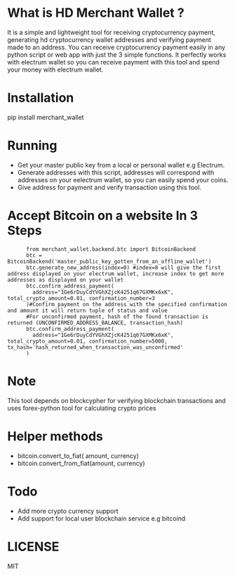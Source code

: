 
What is HD Merchant Wallet ?
===============
It is a simple and lightweight tool for receiving cryptocurrency payment, generating hd cryptocurrency wallet addresses and verifying payment made to an address. You can
receive cryptocurrency payment easily in any python script or web app with just the 3 simple functions. It perfectly works with electrum wallet so you can receive payment with this tool and spend your money with electrum wallet.

Installation
==============
pip install merchant_wallet

Running
========

  
 - Get your master public key from a local or personal wallet e.g Electrum.
 - Generate addresses with this script, addresses will correspond with addresses on your eelectrum wallet, so you can easily spend your coins.
 - Give address for payment and verify transaction using this tool.


Accept Bitcoin on a website In 3 Steps
======================
 
          from merchant_wallet.backend.btc import BitcoinBackend
          btc = BitcoinBackend('master_public_key_gotten_from_an_offline_wallet')
          btc.generate_new_address(index=0) #index=0 will give the first address displayed on your electrum wallet, increase index to get more addresses as displayed on your wallet
          btc.confirm_address_payment(
            address="1Ge6rDuyCdYVGhXZjcK4251q67GXMKx6xK", total_crypto_amount=0.01, confirmation_number=3
          )#Confirm payment on the address with the specified confirmation and amount it will return tuple of status and value
          #For unconfirmed payment, hash of the found transaction is returned (UNCONFIRMED_ADDRESS_BALANCE, transaction_hash)
          btc.confirm_address_payment(
            address="1Ge6rDuyCdYVGhXZjcK4251q67GXMKx6xK", total_crypto_amount=0.01, confirmation_number=5000, tx_hash='hash_returned_when_transaction_was_unconfirmed'
          )
Note
======================    
  This tool depends on blockcypher for verifying blockchain transactions and uses forex-python tool for calculating crypto prices
    
 
 
Helper methods
======================    
  
- bitcoin.convert_to_fiat( amount, currency)
- bitcoin.convert_from_fiat(amount, currency)
                 
Todo
======================              
 - Add more crypto currency support
 - Add support for local user blockchain service e.g bitcoind
    
**LICENSE**
=========
MIT
                    
     
     
                    
                    
                  
                  
    